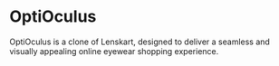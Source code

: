 # OptiOculus
OptiOculus is a clone of Lenskart, designed to deliver a seamless and visually appealing online eyewear shopping experience.
